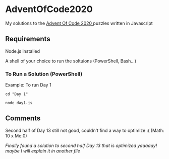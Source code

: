 # AdventOfCode2020

My solutions to the [Advent Of Code 2020 ](https://adventofcode.com/) puzzles written in Javascript

## Requirements

Node.js installed

A shell of your choice to run the soltuions (PowerShell, Bash...)

### To Run a Solution (PowerShell)

Example: To run Day 1

`cd "Day 1"`

`node day1.js`

## Comments

Second half of Day 13 still not good, couldn't find a way to optimize :( (Math: 10 x Me:0)

*Finally found a solution to second half Day 13 that is optimized yaaaaay! maybe I will explain it in another file*
